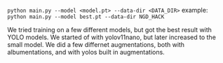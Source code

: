 ``python main.py --model <model.pt> --data-dir <DATA_DIR>``
example: ``python main.py --model best.pt --data-dir NGD_HACK``



We tried training on a few different models, but got the best result with YOLO models. We started of with yolov11nano, but later increased to the small model. 
We did a few differnet augmentations, both with albumentations, and with yolos built in augmentations. 